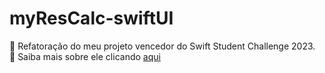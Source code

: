 # myResCalc-swiftUI

🍎 Refatoração do meu projeto vencedor do Swift Student Challenge 2023.   
🔗 Saiba mais sobre ele clicando [aqui](https://www.wwdcscholars.com/s/7E89F438-5A12-40A7-9D5A-F7528C040FA3/2023) 
